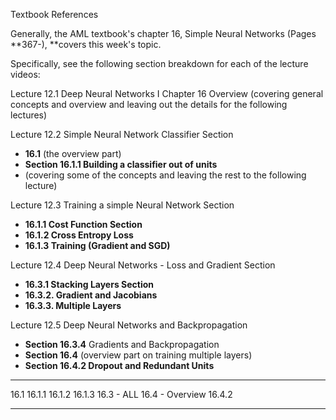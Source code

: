  Textbook References

Generally, the AML textbook's chapter 16, Simple Neural Networks (Pages **367-), **covers this week's topic.

Specifically, see the following section breakdown for each of the lecture videos:

Lecture 12.1 Deep Neural Networks I Chapter 16 Overview (covering general concepts and overview and leaving out the details for the following lectures)

Lecture 12.2 Simple Neural Network Classifier Section 
- **16.1** (the overview part) 
- **Section 16.1.1 Building a classifier out of units** 
- (covering some of the concepts and leaving the rest to the following lecture)

Lecture 12.3 Training a simple Neural Network Section

- **16.1.1 Cost Function Section** 
- **16.1.2 Cross Entropy Loss**
- **16.1.3 Training (Gradient and SGD)**

Lecture 12.4 Deep Neural Networks - 
Loss and Gradient Section 
- **16.3.1 Stacking Layers Section** 
- **16.3.2. Gradient and Jacobians** 
- **16.3.3. Multiple Layers**

Lecture 12.5 Deep Neural Networks and Backpropagation 
- **Section 16.3.4** Gradients and Backpropagation 
- **Section 16.4** (overview part on training multiple layers) 
- **Section 16.4.2 Dropout and Redundant Units**


---
16.1
16.1.1
16.1.2
16.1.3
16.3 - ALL
16.4 - Overview
16.4.2

---
